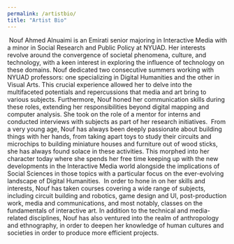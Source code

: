 ```yaml
---
permalink: /artistbio/
title: "Artist Bio"
---
```


 Nouf Ahmed Alnuaimi is an Emirati senior majoring in Interactive Media with a minor in Social Research and Public Policy at NYUAD. Her interests revolve around the convergence of societal phenomena, culture, and technology, with a keen interest in exploring the influence of technology on these domains. Nouf dedicated two consecutive summers working with NYUAD professors: one specializing in Digital Humanities and the other in Visual Arts. This crucial experience allowed her to delve into the multifaceted potentials and repercussions that media and art bring to various subjects. Furthermore, Nouf honed her communication skills during these roles, extending her responsibilities beyond digital mapping and computer analysis. She took on the role of a mentor for interns and conducted interviews with subjects as part of her research initiatives.
 From a very young age, Nouf has always been deeply passionate about building things with her hands, from taking apart toys to study their circuits and microchips to building miniature houses and furniture out of wood sticks, she has always found solace in these activities. This morphed into her character today where she spends her free time keeping up with the new developments in the Interactive Media world alongside the implications of Social Sciences in those topics with a particular focus on the ever-evolving landscape of Digital Humanities.
 In order to hone in on her skills and interests, Nouf has taken courses covering a wide range of subjects, including circuit building and robotics, game design and UI, post-production work, media and communications, and most notably, classes on the fundamentals of interactive art. In addition to the technical and media-related disciplines, Nouf has also ventured into the realm of anthropology and ethnography, in order to deepen her knowledge of human cultures and societies in order to produce more efficient projects. 
